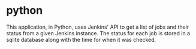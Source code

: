 # python

This application, in Python, uses Jenkins' API to get a list of jobs and their status from a given Jenkins instance.
The status for each job is stored in a sqlite database along with the time for when it was checked.
